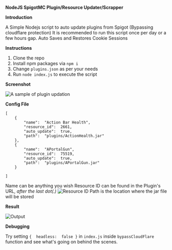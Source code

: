 **NodeJS SpigotMC Plugin/Resource Updater/Scrapper**

**Introduction**

A Simple Nodejs script to auto update plugins from Spigot (Bypassing cloudflare protection)
It is recommended to run this script once per day or a few hours gap.
Auto Saves and Restores Cookie Sessions

**Instructions**
1. Clone the repo
2. Install npm packages via `npm i`
3. Change `plugins.json` as per your needs
4. Run `node index.js` to execute the script

**Screenshot**

![A sample of plugin updation](https://i.imgur.com/HyTbMhQ.png)

**Config File**

```
[
	{
		"name":  "Action Bar Health",
		"resource_id":  2661,
		"auto_update":  true,
		"path":  "plugins/ActionHealth.jar"
	},
	{
		"name":  "APortalGun",
		"resource_id":  75519,
		"auto_update":  true,
		"path":  "plugins/APortalGun.jar"
	}

]
```
Name can be anything you wish
Resource ID can be found in the Plugin's URL, *after the last dot(.)*
![Resource ID](https://i.imgur.com/9DkXuZO.png)
Path is the location where the jar file will be stored

**Result**

![Output](https://i.imgur.com/8ED4g9B.png)

**Debugging**

Try setting `{  headless:  false }` in `index.js` inside `bypassCloudFlare` function and see what's going on behind the scenes.